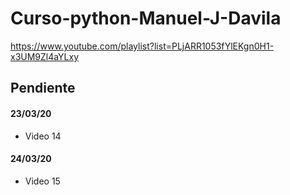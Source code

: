 # Curso-python-Manuel-J-Davila

https://www.youtube.com/playlist?list=PLjARR1053fYlEKgn0H1-x3UM9Zl4aYLxy

## Pendiente
#### 23/03/20
- Video 14

#### 24/03/20
- Video 15